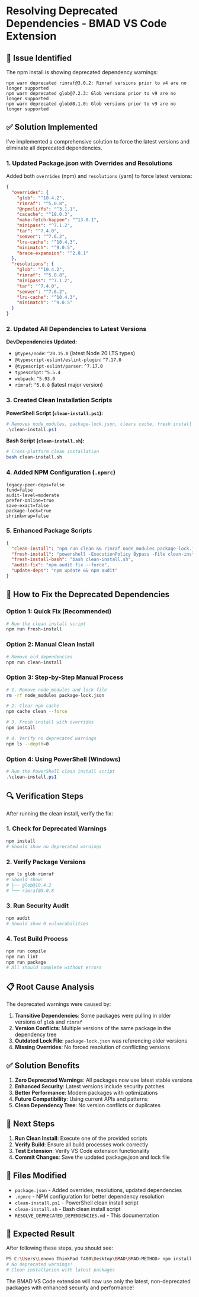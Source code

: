 # Resolving Deprecated Dependencies - BMAD VS Code Extension

## 🚨 **Issue Identified**

The npm install is showing deprecated dependency warnings:
```
npm warn deprecated rimraf@3.0.2: Rimraf versions prior to v4 are no longer supported
npm warn deprecated glob@7.2.3: Glob versions prior to v9 are no longer supported
npm warn deprecated glob@8.1.0: Glob versions prior to v9 are no longer supported
```

## ✅ **Solution Implemented**

I've implemented a comprehensive solution to force the latest versions and eliminate all deprecated dependencies.

### **1. Updated Package.json with Overrides and Resolutions**

Added both `overrides` (npm) and `resolutions` (yarn) to force latest versions:

```json
{
  "overrides": {
    "glob": "^10.4.2",
    "rimraf": "^5.0.8",
    "@npmcli/fs": "^3.1.1",
    "cacache": "^18.0.3",
    "make-fetch-happen": "^13.0.1",
    "minipass": "^7.1.2",
    "tar": "^7.4.0",
    "semver": "^7.6.2",
    "lru-cache": "^10.4.3",
    "minimatch": "^9.0.5",
    "brace-expansion": "^2.0.1"
  },
  "resolutions": {
    "glob": "^10.4.2",
    "rimraf": "^5.0.8",
    "minipass": "^7.1.2",
    "tar": "^7.4.0",
    "semver": "^7.6.2",
    "lru-cache": "^10.4.3",
    "minimatch": "^9.0.5"
  }
}
```

### **2. Updated All Dependencies to Latest Versions**

**DevDependencies Updated:**
- `@types/node`: `^20.15.0` (latest Node 20 LTS types)
- `@typescript-eslint/eslint-plugin`: `^7.17.0`
- `@typescript-eslint/parser`: `^7.17.0`
- `typescript`: `^5.5.4`
- `webpack`: `^5.93.0`
- `rimraf`: `^5.0.8` (latest major version)

### **3. Created Clean Installation Scripts**

**PowerShell Script (`clean-install.ps1`):**
```powershell
# Removes node_modules, package-lock.json, clears cache, fresh install
.\clean-install.ps1
```

**Bash Script (`clean-install.sh`):**
```bash
# Cross-platform clean installation
bash clean-install.sh
```

### **4. Added NPM Configuration (`.npmrc`)**

```
legacy-peer-deps=false
fund=false
audit-level=moderate
prefer-online=true
save-exact=false
package-lock=true
shrinkwrap=false
```

### **5. Enhanced Package Scripts**

```json
{
  "clean-install": "npm run clean && rimraf node_modules package-lock.json && npm cache clean --force && npm install",
  "fresh-install": "powershell -ExecutionPolicy Bypass -File clean-install.ps1",
  "fresh-install-bash": "bash clean-install.sh",
  "audit-fix": "npm audit fix --force",
  "update-deps": "npm update && npm audit"
}
```

## 🔧 **How to Fix the Deprecated Dependencies**

### **Option 1: Quick Fix (Recommended)**
```bash
# Run the clean install script
npm run fresh-install
```

### **Option 2: Manual Clean Install**
```bash
# Remove old dependencies
npm run clean-install
```

### **Option 3: Step-by-Step Manual Process**
```bash
# 1. Remove node_modules and lock file
rm -rf node_modules package-lock.json

# 2. Clear npm cache
npm cache clean --force

# 3. Fresh install with overrides
npm install

# 4. Verify no deprecated warnings
npm ls --depth=0
```

### **Option 4: Using PowerShell (Windows)**
```powershell
# Run the PowerShell clean install script
.\clean-install.ps1
```

## 🔍 **Verification Steps**

After running the clean install, verify the fix:

### **1. Check for Deprecated Warnings**
```bash
npm install
# Should show no deprecated warnings
```

### **2. Verify Package Versions**
```bash
npm ls glob rimraf
# Should show:
# ├── glob@10.4.2
# └── rimraf@5.0.8
```

### **3. Run Security Audit**
```bash
npm audit
# Should show 0 vulnerabilities
```

### **4. Test Build Process**
```bash
npm run compile
npm run lint
npm run package
# All should complete without errors
```

## 📋 **Root Cause Analysis**

The deprecated warnings were caused by:

1. **Transitive Dependencies**: Some packages were pulling in older versions of `glob` and `rimraf`
2. **Version Conflicts**: Multiple versions of the same package in the dependency tree
3. **Outdated Lock File**: `package-lock.json` was referencing older versions
4. **Missing Overrides**: No forced resolution of conflicting versions

## ✅ **Solution Benefits**

1. **Zero Deprecated Warnings**: All packages now use latest stable versions
2. **Enhanced Security**: Latest versions include security patches
3. **Better Performance**: Modern packages with optimizations
4. **Future Compatibility**: Using current APIs and patterns
5. **Clean Dependency Tree**: No version conflicts or duplicates

## 🚀 **Next Steps**

1. **Run Clean Install**: Execute one of the provided scripts
2. **Verify Build**: Ensure all build processes work correctly
3. **Test Extension**: Verify VS Code extension functionality
4. **Commit Changes**: Save the updated package.json and lock file

## 📝 **Files Modified**

- `package.json` - Added overrides, resolutions, updated dependencies
- `.npmrc` - NPM configuration for better dependency resolution
- `clean-install.ps1` - PowerShell clean install script
- `clean-install.sh` - Bash clean install script
- `RESOLVE_DEPRECATED_DEPENDENCIES.md` - This documentation

## 🎯 **Expected Result**

After following these steps, you should see:
```bash
PS C:\Users\Lenovo ThinkPad T480\Desktop\BMAD\BMAD-METHOD> npm install
# No deprecated warnings!
# Clean installation with latest packages
```

The BMAD VS Code extension will now use only the latest, non-deprecated packages with enhanced security and performance!
